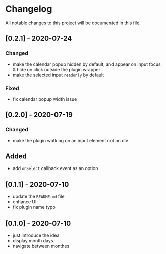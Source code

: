 # Changelog

All notable changes to this project will be documented in this file.

## [0.2.1] - 2020-07-24

### Changed
  
  - make the calendar popup hidden by default, and appear on input focus & hide on click outside the plugin wrapper
  - make the selected input `readonly` by default 

### Fixed

  - fix calendar popup width issue


## [0.2.0] - 2020-07-19

### Changed

  - make the plugin wotking on an input element not on div

## Added

  - add `onSelect` callback event as an option

## [0.1.1] - 2020-07-10
 
  - update the `README.md` file
  - enhance UI
  - fix plugin name typo

## [0.1.0] - 2020-07-10

  - just introduce the idea
  - display month days
  - navigate between monthes
